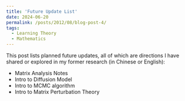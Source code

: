 ```yaml
---
title: 'Future Update List'
date: 2024-06-20
permalink: /posts/2012/08/blog-post-4/
tags:
  - Learning Theory
  - Mathematics
---
```


This post lists planned future updates, all of which are directions I have shared or explored in my former research (in Chinese or English):
- Matrix Analysis Notes
- Intro to Diffusion Model
- Intro to MCMC algorithm
- Intro to Matrix Perturbation Theory
